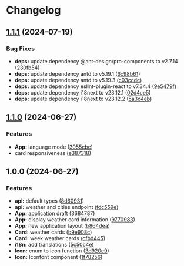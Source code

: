 # Changelog

## [1.1.1](https://github.com/LeleDallas/WeatherWise/compare/v1.1.0...v1.1.1) (2024-07-19)


### Bug Fixes

* **deps:** update dependency @ant-design/pro-components to v2.7.14 ([230fb54](https://github.com/LeleDallas/WeatherWise/commit/230fb540b216c79d9ba9684bb41390f4e9b19f65))
* **deps:** update dependency antd to v5.19.1 ([6c98b61](https://github.com/LeleDallas/WeatherWise/commit/6c98b61973b7e4581ad420a48cee436457046251))
* **deps:** update dependency antd to v5.19.3 ([c03ccdc](https://github.com/LeleDallas/WeatherWise/commit/c03ccdca2e1916d77a3eca228bcd888fdebe7a47))
* **deps:** update dependency eslint-plugin-react to v7.34.4 ([9e5479f](https://github.com/LeleDallas/WeatherWise/commit/9e5479f7c46b7420c142139735230f3c6344d701))
* **deps:** update dependency i18next to v23.12.1 ([02d4ce5](https://github.com/LeleDallas/WeatherWise/commit/02d4ce5b7343afb8214d71cf9eac140a95a9798a))
* **deps:** update dependency i18next to v23.12.2 ([5a3c4eb](https://github.com/LeleDallas/WeatherWise/commit/5a3c4eb584c914fe0337109e7e2c115cf10d50ac))

## [1.1.0](https://github.com/LeleDallas/WeatherWise/compare/v1.0.0...v1.1.0) (2024-06-27)


### Features

* **App:** language mode ([3055cbc](https://github.com/LeleDallas/WeatherWise/commit/3055cbc94c274313a9afe7067b2afbc4fed4ac5c))
* card responsiveness ([e387318](https://github.com/LeleDallas/WeatherWise/commit/e387318ac8d212cf663e66956fe04d9dfa08c4b4))

## 1.0.0 (2024-06-27)


### Features

* **api:** default types ([8d60931](https://github.com/LeleDallas/WeatherWise/commit/8d60931076762cd77cf02d8184253e3f8392eedf))
* **api:** weather and cities endpoint ([fdc559e](https://github.com/LeleDallas/WeatherWise/commit/fdc559e8f5dae343602a8a5bd7baad66e9b9fbb9))
* **App:** application draft ([3684787](https://github.com/LeleDallas/WeatherWise/commit/3684787f03c4bf94841c93dab361b9ac4207ea4b))
* **App:** display weather card information ([9770983](https://github.com/LeleDallas/WeatherWise/commit/9770983493a4ef0f8122ca295113ff57c8d28661))
* **App:** new application layout ([b864dea](https://github.com/LeleDallas/WeatherWise/commit/b864dea99a8052b351139be8242fc0070236f92c))
* **Card:** weather cards ([b9e908c](https://github.com/LeleDallas/WeatherWise/commit/b9e908c128872acf73da453e2cd718928f7128a4))
* **Card:** week weather cards ([cfbd445](https://github.com/LeleDallas/WeatherWise/commit/cfbd445b962172920c157a2721b59181ea534ca2))
* **i18n:** add translations ([5c50c4e](https://github.com/LeleDallas/WeatherWise/commit/5c50c4ebefefeca4f3239ab1e21b4a52b3abb29e))
* **Icon:** enum to icon function ([3d920e9](https://github.com/LeleDallas/WeatherWise/commit/3d920e9a51198feae4605c74499ebbe1c5f3bf33))
* **Icon:** Iconfont component ([1f78256](https://github.com/LeleDallas/WeatherWise/commit/1f78256c0a744ad91617a8bc33026e55ec57467b))
